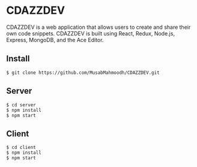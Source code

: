 # CDAZZDEV

CDAZZDEV is a web application that allows users to create and share their own code snippets. CDAZZDEV is built using React, Redux, Node.js, Express, MongoDB, and the Ace Editor.

## Install

```console
$ git clone https://github.com/MusabMahmoodh/CDAZZDEV.git
```

## Server

```console
$ cd server
$ npm install
$ npm start
```

## Client

```console
$ cd client
$ npm install
$ npm start
```
